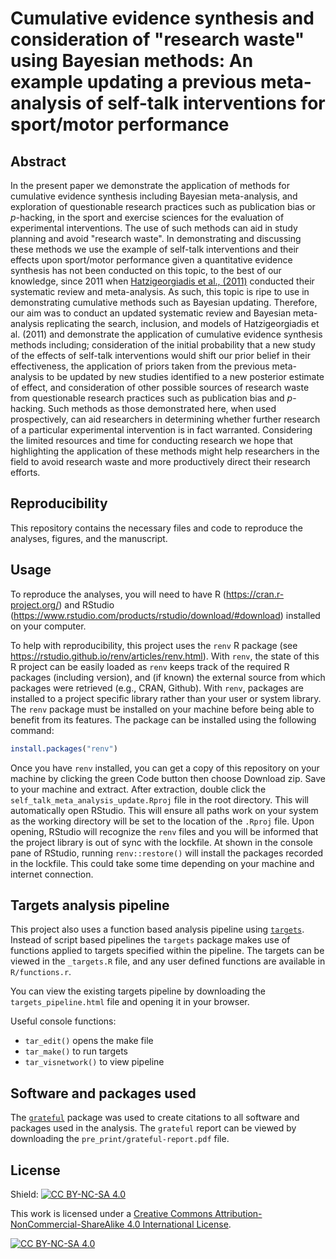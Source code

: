 #   Cumulative evidence synthesis and consideration of "research waste" using Bayesian methods: An example updating a previous meta-analysis of self-talk interventions for sport/motor performance

## Abstract
  In the present paper we demonstrate the application of methods for cumulative evidence synthesis including Bayesian meta-analysis, and exploration of questionable research practices such as publication bias or *p*-hacking, in the sport and exercise sciences for the evaluation of experimental interventions. The use of such methods can aid in study planning and avoid "research waste". In demonstrating and discussing these methods we use the example of self-talk interventions and their effects upon sport/motor performance given a quantitative evidence synthesis has not been conducted on this topic, to the best of our knowledge, since 2011 when [Hatzigeorgiadis et al., (2011)](https://journals.sagepub.com/doi/abs/10.1177/1745691611413136) conducted their systematic review and meta-analysis. As such, this topic is ripe to use in demonstrating cumulative methods such as Bayesian updating. Therefore, our aim was to conduct an updated systematic review and Bayesian meta-analysis replicating the search, inclusion, and models of Hatzigeorgiadis et al. (2011) and demonstrate the application of cumulative evidence synthesis methods including; consideration of the initial probability that a new study of the effects of self-talk interventions would shift our prior belief in their effectiveness, the application of priors taken from the previous meta-analysis to be updated by new studies identified to a new posterior estimate of effect, and consideration of other possible sources of research waste from questionable research practices such as publication bias and *p*-hacking. Such methods as those demonstrated here, when used prospectively, can aid researchers in determining whether further research of a particular experimental intervention is in fact warranted. Considering the limited resources and time for conducting research we hope that highlighting the application of these methods might help researchers in the field to avoid research waste and more productively direct their research efforts.


## Reproducibility
This repository contains the necessary files and code to reproduce the analyses, figures, and the manuscript. 

## Usage
To reproduce the analyses, you will need to have R (https://cran.r-project.org/) and RStudio (https://www.rstudio.com/products/rstudio/download/#download) installed on your computer.

To help with reproducibility, this project uses the `renv` R package (see https://rstudio.github.io/renv/articles/renv.html). With `renv`, the state of this R project can be easily loaded as `renv` keeps track of the required R packages (including version), and (if known) the external source from which packages were retrieved (e.g., CRAN, Github). With `renv`, packages are installed to a project specific library rather than your user or system library. The `renv` package must be installed on your machine before being able to benefit from its features. The package can be installed using the following command:

``` r
install.packages("renv")
```

Once you have `renv` installed, you can get a copy of this repository on your machine by clicking the green Code button then choose Download zip. Save to your machine and extract. After extraction, double click the `self_talk_meta_analysis_update.Rproj` file in the root directory. This will automatically open RStudio. This will ensure all paths work on your system as the working directory will be set to the location of the `.Rproj` file. Upon opening, RStudio will recognize the `renv` files and you will be informed that the project library is out of sync with the lockfile. At shown in the console pane of RStudio, running `renv::restore()` will install the packages recorded in the lockfile. This could take some time depending on your machine and internet connection.

## Targets analysis pipeline

This project also uses a function based analysis pipeline using
[`targets`](https://books.ropensci.org/targets/). Instead of script based pipelines the `targets` package makes use of functions applied to targets specified within the pipeline. The targets can be viewed in the `_targets.R` file, and any user defined functions are available in `R/functions.r`.

You can view the existing targets pipeline by downloading the `targets_pipeline.html` file and opening it in your browser.

Useful console functions:

- `tar_edit()` opens the make file
- `tar_make()` to run targets
- `tar_visnetwork()` to view pipeline

## Software and packages used

The [`grateful`](https://pakillo.github.io/grateful/index.html) package was used to create citations to all software and packages used in the analysis. The `grateful` report can be viewed by downloading the `pre_print/grateful-report.pdf` file.

## License

Shield: [![CC BY-NC-SA 4.0][cc-by-nc-sa-shield]][cc-by-nc-sa]

This work is licensed under a
[Creative Commons Attribution-NonCommercial-ShareAlike 4.0 International License][cc-by-nc-sa].

[![CC BY-NC-SA 4.0][cc-by-nc-sa-image]][cc-by-nc-sa]

[cc-by-nc-sa]: http://creativecommons.org/licenses/by-nc-sa/4.0/
  [cc-by-nc-sa-image]: https://licensebuttons.net/l/by-nc-sa/4.0/88x31.png
[cc-by-nc-sa-shield]: https://img.shields.io/badge/License-CC%20BY--NC--SA%204.0-lightgrey.svg

